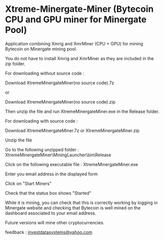 # Xtreme-Minergate-Miner (Bytecoin CPU and GPU miner for Minergate Pool)
Application combining Xmrig and XmrMiner (CPU + GPU) for mining Bytecoin on Minergate mining pool.

You do not have to install Xmrig and XmrMiner as they are included in the zip folder.


For downloading without source code :

Download XtremeMinergateMiner(no source code).7z 

or

Download XtremeMinergateMiner(no source code).zip

Then unzip the file and run XtremeMinergateMiner.exe in the Release folder.


For downloading with source code :

Download XtremeMinergateMiner.7z or XtremeMinergateMiner.zip

Unzip the file

Go to the following unzipped folder :  XtremeMinergateMiner\MiningLauncher\bin\Release

Click on the following executable file : XtremeMinergateMiner.exe

Enter you email address in the displayed form

Click on "Start Miners"

Check that the status box shows "Started"



While it is mining, you can check that this is correctly working by logging in Minergate website and checking that Bytecoin is well mined on the dashboard associated to your email address.


Future versions will mine other cryptocurrencies.

feedback : investdatasystems@yahoo.com

